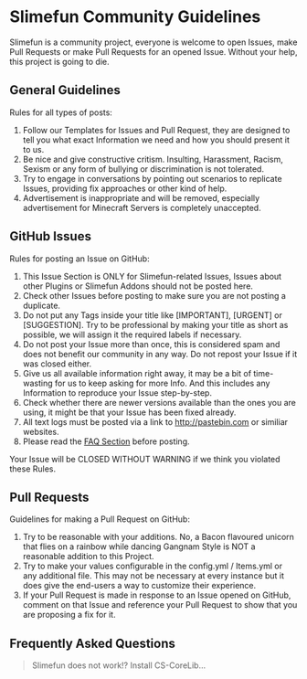 # Slimefun Community Guidelines

Slimefun is a community project, everyone is welcome to open Issues, make Pull Requests or make Pull Requests for an opened Issue.
Without your help, this project is going to die.

## General Guidelines

Rules for all types of posts:

1. Follow our Templates for Issues and Pull Request, they are designed to tell you what exact Information we need and how you should present it to us.
2. Be nice and give constructive critism. Insulting, Harassment, Racism, Sexism or any form of bullying or discrimination is not tolerated.
3. Try to engage in conversations by pointing out scenarios to replicate Issues, providing fix approaches or other kind of help.
4. Advertisement is inappropriate and will be removed, especially advertisement for Minecraft Servers is completely unaccepted.

## GitHub Issues

Rules for posting an Issue on GitHub:

1. This Issue Section is ONLY for Slimefun-related Issues, Issues about other Plugins or Slimefun Addons should not be posted here.
2. Check other Issues before posting to make sure you are not posting a duplicate.
3. Do not put any Tags inside your title like [IMPORTANT], [URGENT] or [SUGGESTION]. Try to be professional by making your title as short as possible, we will assign it the required labels if necessary.
4. Do not post your Issue more than once, this is considered spam and does not benefit our community in any way. Do not repost your Issue if it was closed either.
5. Give us all available information right away, it may be a bit of time-wasting for us to keep asking for more Info. And this includes any Information to reproduce your Issue step-by-step.
6. Check whether there are newer versions available than the ones you are using, it might be that your Issue has been fixed already.
7. All text logs must be posted via a link to http://pastebin.com or similiar websites.
8. Please read the [FAQ Section](#Frequently-Asked-Questions) before posting.

Your Issue will be CLOSED WITHOUT WARNING if we think you violated these Rules.

## Pull Requests

Guidelines for making a Pull Request on GitHub:

1. Try to be reasonable with your additions. No, a Bacon flavoured unicorn that flies on a rainbow while dancing Gangnam Style is NOT a reasonable addition to this Project.
2. Try to make your values configurable in the config.yml / Items.yml or any additional file. This may not be necessary at every instance but it does give the end-users a way to customize their experience.
3. If your Pull Request is made in response to an Issue opened on GitHub, comment on that Issue and reference your Pull Request to show that you are proposing a fix for it.

## Frequently Asked Questions

> Slimefun does not work!?
> Install CS-CoreLib...

